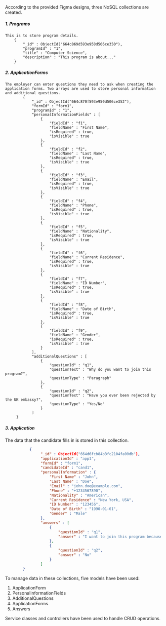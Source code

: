 According to the provided Figma designs, three NoSQL collections are created.

##### 1. Programs

    This is to store program details.
        {
    		"_id" : ObjectId("664c869d593e950d506ce350"),
    		"programId" : "1",
    		"title" : "Computer Science",
    		"description" : "This program is about..."
        }


##### 2. ApplicationForms

    The employer can enter questions they need to ask when creating the application forms. Two arrays are used to store personal information and additional questions. 
            {
        		"_id" : ObjectId("664c870f593e950d506ce352"),
        		"formId" : "form1",
        		"programId" : "1",
        		"personalInformationFields" : [
        			{
        				"fieldId" : "f1",
        				"fieldName" : "First Name",
        				"isRequired" : true,
        				"isVisible" : true
        			},
        			{
        				"fieldId" : "f2",
        				"fieldName" : "Last Name",
        				"isRequired" : true,
        				"isVisible" : true
        			},
        			{
        				"fieldId" : "f3",
        				"fieldName" : "Email",
        				"isRequired" : true,
        				"isVisible" : true
        			},
        			{
        				"fieldId" : "f4",
        				"fieldName" : "Phone",
        				"isRequired" : true,
        				"isVisible" : true
        			},
        			{
        				"fieldId" : "f5",
        				"fieldName" : "Nationality",
        				"isRequired" : true,
        				"isVisible" : true
        			},
        			{
        				"fieldId" : "f6",
        				"fieldName" : "Current Residence",
        				"isRequired" : true,
        				"isVisible" : true
        			},
        			{
        				"fieldId" : "f7",
        				"fieldName" : "ID Number",
        				"isRequired" : true,
        				"isVisible" : true
        			},
        			{
        				"fieldId" : "f8",
        				"fieldName" : "Date of Birth",
        				"isRequired" : true,
        				"isVisible" : true
        			},
        			{
        				"fieldId" : "f9",
        				"fieldName" : "Gender",
        				"isRequired" : true,
        				"isVisible" : true
        			}
        		],
        		"additionalQuestions" : [
        			{
        				"questionId" : "q1",
        				"questionText" : "Why do you want to join this program?",
        				"questionType" : "Paragraph"
        			},
        			{
        				"questionId" : "q2",
        				"questionText" : "Have you ever been rejected by the UK embassy?",
        				"questionType" : "Yes/No"
        			}
        		]
         }
		 
##### 3. Application

   The data that the candidate fills in is stored in this collection.
```json
           {
    			"_id" : ObjectId("664d6fcb84b3fc2104fa00db"),
    			"applicationId" : "app1",
    			"formId" : "form1",
    			"candidateId" : "cand1",
    			"personalInformation" : {
    				"First Name" : "John",
    				"Last Name" : "Doe",
    				"Email" : "john.doe@example.com",
    				"Phone" : "+1234567890",
    				"Nationality" : "American",
    				"Current Residence" : "New York, USA",
    				"ID Number" : "123456",
    				"Date of Birth" : "1990-01-01",
    				"Gender" : "Male"
    			},
    			"answers" : [
    				{
    					"questionId" : "q1",
    					"answer" : "I want to join this program because I'm passionate about computer science and I believe this program will provide me with the knowledge and skills I need to excel in my career."
    				},
    				{
    					"questionId" : "q2",
    					"answer" : "No"
    				}
    			]
        }
```


To manage data in these collections, five models have been used:

1. ApplicationForm
2. PersonalInformationFields
3. AdditionalQuestions
4. ApplicationForms
5. Answers

Service classes and controllers have been used to handle CRUD operations.

